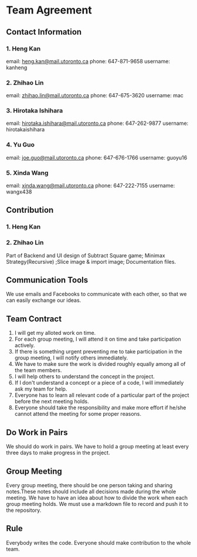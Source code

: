 # Team Agreement
##  Contact Information
###   1. Heng Kan
email: heng.kan@mail.utoronto.ca
phone: 647-871-9658
username: kanheng
###  2. Zhihao Lin
email: zhihao.lin@mail.utoronto.ca
phone: 647-675-3620
username: mac
### 3. Hirotaka Ishihara
email: hirotaka.ishihara@mail.utoronto.ca
phone: 647-262-9877
username: hirotakaishihara
### 4. Yu Guo
email: joe.guo@mail.utoronto.ca
phone: 647-676-1766
username: guoyu16
### 5. Xinda Wang
email: xinda.wang@mail.utoronto.ca
phone: 647-222-7155
username: wangx438
## Contribution
### 1. Heng Kan

### 2. Zhihao Lin
Part of Backend and UI design of Subtract Square game; Minimax Strategy(Recursive) ;Slice image & import image; Documentation files.
##  Communication Tools
We use emails and Facebooks to communicate with each other, so that we can easily exchange our ideas.
##  Team Contract
1. I will get my alloted work on time.
2. For each group meeting, I will attend it on time and take participation actively.
3. If there is something urgent preventing me to take participation in the group meeting, I will notify others immediately.
4. We have to make sure the work is divided roughly equally among all of the team members.
5. I will help others to understand the concept in the project.
6. If I don't understand a concept or a piece of a code, I will immediately ask my team for help.
7. Everyone has to learn all relevant code of a particular part of the project before the next meeting holds.
8. Everyone should take the responsibility and make more effort if he/she cannot attend the meeting for some proper reasons.
##  Do Work in Pairs
We should do work in pairs. We have to hold a group meeting at least every three days to make progress in the project. 
##  Group Meeting
Every group meeting, there should be one person taking and sharing notes.These notes should include all decisions made during the whole meeting. We have to have an idea about how to divide the work when each group meeting holds. We must use a markdown file to record and push it to the repository.
##  Rule
Everybody writes the code. Everyone should make contribution to the whole team. 